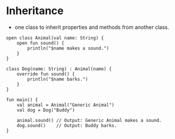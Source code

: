 # Inheritance
- one class to inherit properties and methods from another class.
```
open class Animal(val name: String) {
    open fun sound() {
        println("$name makes a sound.")
    }
}

class Dog(name: String) : Animal(name) {
    override fun sound() {
        println("$name barks.")
    }
}

fun main() {
    val animal = Animal("Generic Animal")
    val dog = Dog("Buddy")
    
    animal.sound() // Output: Generic Animal makes a sound.
    dog.sound()    // Output: Buddy barks.
}

```
